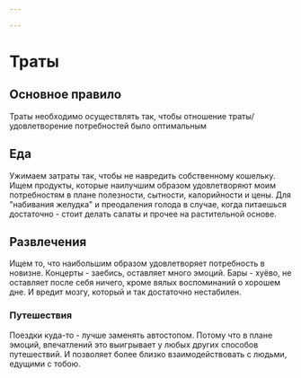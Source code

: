 ```yaml
---

---
```

# Траты

## Основное правило
Траты необходимо осуществлять так, чтобы отношение траты/удовлетворение потребностей было оптимальным

## Еда
Ужимаем затраты так, чтобы не навредить собственному кошельку. Ищем продукты, которые наилучшим образом удовлетворяют моим потребностям в плане полезности, сытности, калорийности и цены.
Для "набивания желудка" и преодаления голода в случае, когда питаешься достаточно - стоит делать салаты и прочее на растительной основе.

## Развлечения
Ищем то, что наибольшим образом удовлетворяет потребность в новизне. 
Концерты - заебись, оставляет много эмоций. Бары - хуёво, не оставляет после себя ничего, кроме вялых воспоминаний о хорошем дне. И вредит мозгу, который и так достаточно нестабилен.

### Путешествия
Поездки куда-то - лучше заменять автостопом. Потому что в плане эмоций, впечатлений это выигрывает у любых других способов путешествий. И позволяет более близко взаимодействовать с людьми, едущими с тобою.

